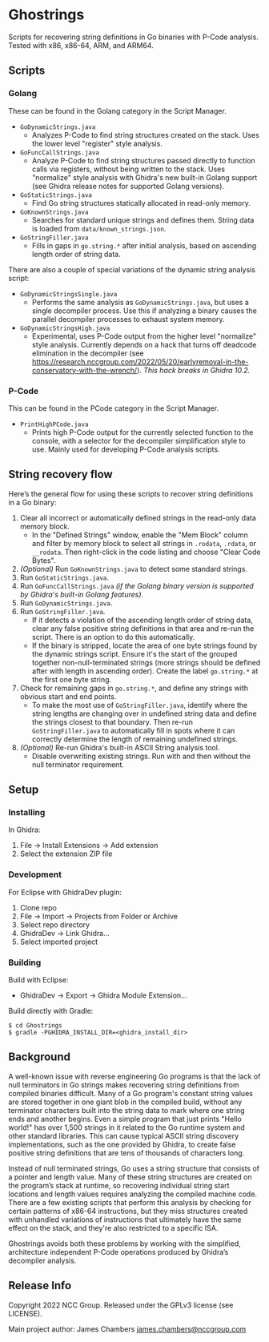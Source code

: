 # Ghostrings

Scripts for recovering string definitions in Go binaries with P-Code analysis.
Tested with x86, x86-64, ARM, and ARM64.

## Scripts

### Golang

These can be found in the Golang category in the Script Manager.

* `GoDynamicStrings.java`
  * Analyzes P-Code to find string structures created on the stack. Uses the lower level "register" style analysis.
* `GoFuncCallStrings.java`
  * Analyze P-Code to find string structures passed directly to function calls via registers, without being written to the stack. Uses "normalize" style analysis with Ghidra's new built-in Golang support (see Ghidra release notes for supported Golang versions).
* `GoStaticStrings.java`
  * Find Go string structures statically allocated in read-only memory.
* `GoKnownStrings.java`
  * Searches for standard unique strings and defines them. String data is loaded from `data/known_strings.json`.
* `GoStringFiller.java`
  * Fills in gaps in `go.string.*` after initial analysis, based on ascending length order of string data.

There are also a couple of special variations of the dynamic string analysis script:

* `GoDynamicStringsSingle.java`
  * Performs the same analysis as `GoDynamicStrings.java`, but uses a single decompiler process. Use this if analyzing a binary causes the parallel decompiler processes to exhaust system memory.
* `GoDynamicStringsHigh.java`
  * Experimental, uses P-Code output from the higher level "normalize" style analysis. Currently depends on a hack that turns off deadcode elimination in the decompiler (see <https://research.nccgroup.com/2022/05/20/earlyremoval-in-the-conservatory-with-the-wrench/>). *This hack breaks in Ghidra 10.2.*


### P-Code

This can be found in the PCode category in the Script Manager.

* `PrintHighPCode.java`
  * Prints high P-Code output for the currently selected function to the console, with a selector for the decompiler simplification style to use. Mainly used for developing P-Code analysis scripts.


## String recovery flow

Here’s the general flow for using these scripts to recover string definitions in a Go binary:

1. Clear all incorrect or automatically defined strings in the read-only data memory block.
   * In the "Defined Strings" window, enable the "Mem Block" column and filter by memory block to select all strings in `.rodata`, `.rdata`, or `__rodata`. Then right-click in the code listing and choose "Clear Code Bytes".
2. *(Optional)* Run `GoKnownStrings.java` to detect some standard strings.
3. Run `GoStaticStrings.java`.
4. Run `GoFuncCallStrings.java` *(if the Golang binary version is supported by Ghidra's built-in Golang features)*.
5. Run `GoDynamicStrings.java`.
6. Run `GoStringFiller.java`.
   * If it detects a violation of the ascending length order of string data, clear any false positive string definitions in that area and re-run the script. There is an option to do this automatically.
   * If the binary is stripped, locate the area of one byte strings found by the dynamic strings script.
     Ensure it's the start of the grouped together non-null-terminated strings (more strings should be defined after with length in ascending order).
     Create the label `go.string.*` at the first one byte string.
7. Check for remaining gaps in `go.string.*`, and define any strings with obvious start and end points.
   * To make the most use of `GoStringFiller.java`, identify where the string lengths are changing over in undefined string data and define the strings closest to that boundary. Then re-run `GoStringFiller.java` to automatically fill in spots where it can correctly determine the length of remaining undefined strings.
8. *(Optional)* Re-run Ghidra's built-in ASCII String analysis tool.
   * Disable overwriting existing strings. Run with and then without the null terminator requirement.


## Setup

### Installing

In Ghidra:

1. File -> Install Extensions -> Add extension
2. Select the extension ZIP file

### Development

For Eclipse with GhidraDev plugin:

1. Clone repo
2. File -> Import -> Projects from Folder or Archive
3. Select repo directory
4. GhidraDev -> Link Ghidra...
5. Select imported project

### Building

Build with Eclipse:

* GhidraDev -> Export -> Ghidra Module Extension...

Build directly with Gradle:

```console
$ cd Ghostrings
$ gradle -PGHIDRA_INSTALL_DIR=<ghidra_install_dir>
```

## Background

A well-known issue with reverse engineering Go programs is that the lack of null terminators in Go strings makes recovering string definitions from compiled binaries difficult. Many of a Go program's constant string values are stored together in one giant blob in the compiled build, without any terminator characters built into the string data to mark where one string ends and another begins. Even a simple program that just prints "Hello world!" has over 1,500 strings in it related to the Go runtime system and other standard libraries. This can cause typical ASCII string discovery implementations, such as the one provided by Ghidra, to create false positive string definitions that are tens of thousands of characters long.

Instead of null terminated strings, Go uses a string structure that consists of a pointer and length value. Many of these string structures are created on the program’s stack at runtime, so recovering individual string start locations and length values requires analyzing the compiled machine code. There are a few existing scripts that perform this analysis by checking for certain patterns of x86-64 instructions, but they miss structures created with unhandled variations of instructions that ultimately have the same effect on the stack, and they're also restricted to a specific ISA.

Ghostrings avoids both these problems by working with the simplified, architecture independent P-Code operations produced by Ghidra’s decompiler analysis.


## Release Info

Copyright 2022 NCC Group. Released under the GPLv3 license (see LICENSE).

Main project author: James Chambers <james.chambers@nccgroup.com>

